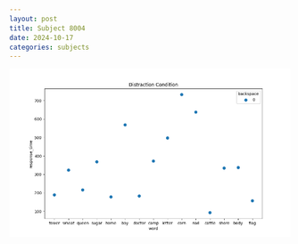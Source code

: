 ```yaml
---
layout: post
title: Subject 8004
date: 2024-10-17
categories: subjects
---
```


![](data/8004/run-16/8004_rt_acc_fuzzy_delay.png)
